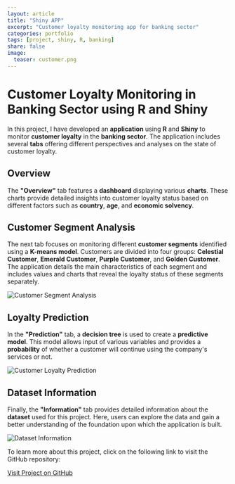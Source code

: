 ```yaml
---
layout: article
title: "Shiny APP"
excerpt: "Customer loyalty monitoring app for banking sector"
categories: portfolio
tags: [project, shiny, R, banking]
share: false
image:
  teaser: customer.png
---
```


# Customer Loyalty Monitoring in Banking Sector using R and Shiny

In this project, I have developed an **application** using **R** and **Shiny** to monitor **customer loyalty** in the **banking sector**. The application includes several **tabs** offering different perspectives and analyses on the state of customer loyalty.

## Overview

The **"Overview"** tab features a **dashboard** displaying various **charts**. These charts provide detailed insights into customer loyalty status based on different factors such as **country**, **age**, and **economic solvency**.

## Customer Segment Analysis

The next tab focuses on monitoring different **customer segments** identified using a **K-means model**. Customers are divided into four groups: **Celestial Customer**, **Emerald Customer**, **Purple Customer**, and **Golden Customer**. The application details the main characteristics of each segment and includes values and charts that reveal the loyalty status of these segments separately.

![Customer Segment Analysis](../../images/Fidelizacion_1.png)

## Loyalty Prediction

In the **"Prediction"** tab, a **decision tree** is used to create a **predictive model**. This model allows input of various variables and provides a **probability** of whether a customer will continue using the company's services or not.

![Customer Loyalty Prediction](../../images/Fidelizacion_2.png)

## Dataset Information

Finally, the **"Information"** tab provides detailed information about the **dataset** used for this project. Here, users can explore the data and gain a better understanding of the foundation upon which the application is built.

![Dataset Information](../../images/Fidelizacion_3.png)

To learn more about this project, click on the following link to visit the GitHub repository:

[Visit Project on GitHub](https://github.com/Cristina-MG/APP_FIDELIZACION_CLIENTES)
